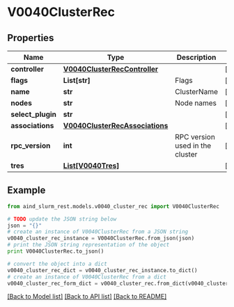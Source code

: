 # V0040ClusterRec


## Properties

Name | Type | Description | Notes
------------ | ------------- | ------------- | -------------
**controller** | [**V0040ClusterRecController**](V0040ClusterRecController.md) |  | [optional] 
**flags** | **List[str]** | Flags | [optional] 
**name** | **str** | ClusterName | [optional] 
**nodes** | **str** | Node names | [optional] 
**select_plugin** | **str** |  | [optional] 
**associations** | [**V0040ClusterRecAssociations**](V0040ClusterRecAssociations.md) |  | [optional] 
**rpc_version** | **int** | RPC version used in the cluster | [optional] 
**tres** | [**List[V0040Tres]**](V0040Tres.md) |  | [optional] 

## Example

```python
from aind_slurm_rest.models.v0040_cluster_rec import V0040ClusterRec

# TODO update the JSON string below
json = "{}"
# create an instance of V0040ClusterRec from a JSON string
v0040_cluster_rec_instance = V0040ClusterRec.from_json(json)
# print the JSON string representation of the object
print V0040ClusterRec.to_json()

# convert the object into a dict
v0040_cluster_rec_dict = v0040_cluster_rec_instance.to_dict()
# create an instance of V0040ClusterRec from a dict
v0040_cluster_rec_form_dict = v0040_cluster_rec.from_dict(v0040_cluster_rec_dict)
```
[[Back to Model list]](../README.md#documentation-for-models) [[Back to API list]](../README.md#documentation-for-api-endpoints) [[Back to README]](../README.md)


